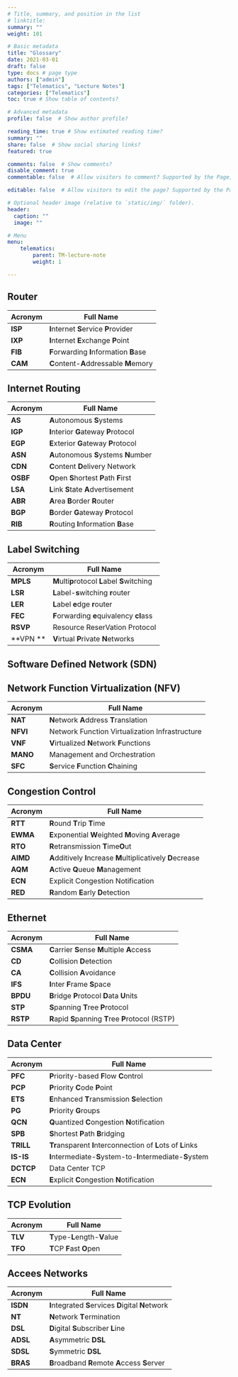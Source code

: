 ```yaml
---
# Title, summary, and position in the list
# linktitle: 
summary: ""
weight: 101

# Basic metadata
title: "Glossary"
date: 2021-03-01
draft: false
type: docs # page type
authors: ["admin"]
tags: ["Telematics", "Lecture Notes"]
categories: ["Telematics"]
toc: true # Show table of contents?

# Advanced metadata
profile: false  # Show author profile?

reading_time: true # Show estimated reading time?
summary: ""
share: false  # Show social sharing links?
featured: true

comments: false  # Show comments?
disable_comment: true
commentable: false  # Allow visitors to comment? Supported by the Page, Post, and Docs content types.

editable: false  # Allow visitors to edit the page? Supported by the Page, Post, and Docs content types.

# Optional header image (relative to `static/img/` folder).
header:
  caption: ""
  image: ""

# Menu
menu: 
    telematics:
        parent: TM-lecture-note
        weight: 1

---
```


## Router

| Acronym | Full Name                               |
| ------- | --------------------------------------- |
| **ISP** | **I**nternet **S**ervice **P**rovider   |
| **IXP** | **I**nternet **E**xchange **P**oint     |
| **FIB** | **F**orwarding **I**nformation **B**ase |
| **CAM** | **C**ontent-**A**ddressable **M**emory  |

## Internet Routing

| Acronym  | Full Name                                |
| -------- | ---------------------------------------- |
| **AS**   | **A**utonomous **S**ystems               |
| **IGP**  | **I**nterior **G**ateway **P**rotocol    |
| **EGP**  | **E**xterior **G**ateway **P**rotocol    |
| **ASN**  | **A**utonomous **S**ystems **N**umber    |
| **CDN**  | **C**ontent **D**elivery Network         |
| **OSBF** | **O**pen **S**hortest **P**ath **F**irst |
| **LSA**  | **L**ink **S**tate **A**dvertisement     |
| **ABR**  | **A**rea **B**order **R**outer           |
| **BGP**  | **B**order **G**ateway **P**rotocol      |
| **RIB**  | **R**outing **I**nformation **B**ase     |

## Label Switching

| Acronym  | Full Name                                     |
| -------- | --------------------------------------------- |
| **MPLS** | **M**ulti**p**rotocol **L**abel **S**witching |
| **LSR**  | **L**abel-**s**witching **r**outer            |
| **LER**  | **L**abel **e**dge **r**outer                 |
| **FEC**  | **F**orwarding **e**quivalency **cl**ass      |
| **RSVP** | Resource ReserVation Protocol                 |
| **VPN ** | **V**irtual **P**rivate **N**etworks          |

## Software Defined Network (SDN)



## Network Function Virtualization (NFV)

| Acronym  | Full Name                                      |
| -------- | ---------------------------------------------- |
| **NAT**  | **N**etwork **A**ddress **T**ranslation        |
| **NFVI** | Network Function Virtualization Infrastructure |
| **VNF**  | **V**irtualized **N**etwork **F**unctions      |
| **MANO** | Management and Orchestration                   |
| **SFC**  | **S**ervice **F**unction **C**haining          |



## Congestion Control

| Acronym  | Full Name                                                    |
| -------- | ------------------------------------------------------------ |
| **RTT**  | **R**ound **T**rip **T**ime                                  |
| **EWMA** | **E**xponential **W**eighted **M**oving **A**verage          |
| **RTO**  | **R**etransmission **T**ime**O**ut                           |
| **AIMD** | **A**dditively **I**ncrease **M**ultiplicatively **D**ecrease |
| **AQM**  | **A**ctive **Q**ueue **M**anagement                          |
| **ECN**  | Explicit Congestion Notification                             |
| **RED**  | **R**andom **E**arly **D**etection                           |

## Ethernet

| Acronym  | Full Name                                           |
| -------- | --------------------------------------------------- |
| **CSMA** | **C**arrier **S**ense **M**ultiple **A**ccess       |
| **CD**   | **C**ollision **D**etection                         |
| **CA**   | **C**ollision **A**voidance                         |
| **IFS**  | **I**nter **F**rame **S**pace                       |
| **BPDU** | **B**ridge **P**rotocol **D**ata **U**nits          |
| **STP**  | **S**panning **T**ree **P**rotocol                  |
| **RSTP** | **R**apid **S**panning **T**ree **P**rotocol (RSTP) |

## Data Center

| Acronym   | Full Name                                                    |
| --------- | ------------------------------------------------------------ |
| **PFC**   | **P**riority-based **F**low **C**ontrol                      |
| **PCP**   | **P**riority **C**ode **P**oint                              |
| **ETS**   | **E**nhanced **T**ransmission **S**election                  |
| **PG**    | **P**riority **G**roups                                      |
| **QCN**   | **Q**uantized **C**ongestion **N**otification                |
| **SPB**   | **S**hortest **P**ath **B**ridging                           |
| **TRILL** | **Tr**ansparent **I**nterconnection of **L**ots of **L**inks |
| **IS-IS** | **I**ntermediate-**S**ystem-to-**I**ntermediate-**S**ystem   |
| **DCTCP** | Data Center TCP                                              |
| **ECN**   | **E**xplicit **C**ongestion **N**otification                 |

## TCP Evolution

| Acronym | Full Name                     |
| ------- | ----------------------------- |
| **TLV** | **T**ype-**L**ength-**V**alue |
| **TFO** | **T**CP **F**ast **O**pen     |

## Accees Networks

| Acronym  | Full Name                                           |
| -------- | --------------------------------------------------- |
| **ISDN** | **I**ntegrated **S**ervices **D**igital **N**etwork |
| **NT**   | **N**etwork **T**ermination                         |
| **DSL**  | **D**igital **S**ubscriber **L**ine                 |
| **ADSL** | **A**symmetric **DSL**                              |
| **SDSL** | **S**ymmetric **DSL**                               |
| **BRAS** | **B**roadband **R**emote **A**ccess **S**erver      |

